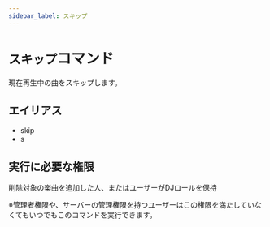 ```yaml
---
sidebar_label: スキップ
---
```

# `スキップ`コマンド
現在再生中の曲をスキップします。

## エイリアス
- skip
- s




## 実行に必要な権限
削除対象の楽曲を追加した人、またはユーザーがDJロールを保持

※管理者権限や、サーバーの管理権限を持つユーザーはこの権限を満たしていなくてもいつでもこのコマンドを実行できます。
  
